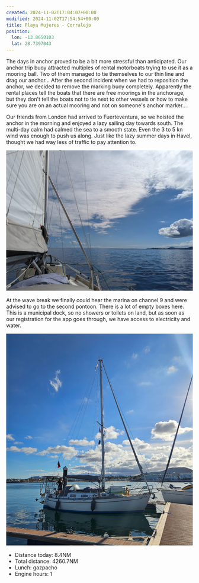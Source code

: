 ```yaml
---
created: 2024-11-02T17:04:07+00:00
modified: 2024-11-02T17:54:54+00:00
title: Playa Mujeres - Corralejo
position:
  lon: -13.8650103
  lat: 28.7397043
---
```


The days in anchor proved to be a bit more stressful than anticipated. Our anchor trip buoy attracted multiples of rental motorboats trying to use it as a mooring ball. Two of them managed to tie themselves to our thin line and drag our anchor... After the second incident when we had to reposition the anchor, we decided to remove the marking buoy completely. Apparently the rental places tell the boats that there are free moorings in the anchorage, but they don't tell the boats not to tie next to other vessels or how to make sure you are on an actual mooring and not on someone's anchor marker...

Our friends from London had arrived to Fuerteventura, so we hoisted the anchor in the morning and enjoyed a lazy sailing day towards south. The multi-day calm had calmed the sea to a smooth state. Even the 3 to 5 kn wind was enough to push us along. Just like the lazy summer days in Havel, thought we had way less of traffic to pay attention to.

![Image](../2024/fdec16f58b9fd4c513965f7cf22b3c83.jpg) 

At the wave break we finally could hear the marina on channel 9 and were advised to go to the second pontoon. There is a lot of empty boxes here. This is a municipal dock, so no showers or toilets on land, but as soon as our registration for the app goes through, we have access to electricity and water.

![Image](../2024/a47dd858a954ebb19dfd531663284416.png) 

* Distance today: 8.4NM
* Total distance: 4260.7NM
* Lunch: gazpacho 
* Engine hours: 1
